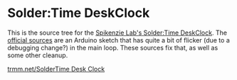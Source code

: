 Solder:Time DeskClock
=====================

This is the source tree for the [Spikenzie Lab's Solder:Time DeskClock](http://www.spikenzielabs.com/Catalog/index.php?main_page=product_info&cPath=44&products_id=842).
The [official sources](http://www.spikenzielabs.com/Downloadables/STDESKCLOCK/STDC_SketchV1.zip)
are an Arduino sketch that has quite a bit of flicker (due to a
debugging change?) in the main loop.  These sources fix that, as
well as some other cleanup.

[trmm.net/SolderTime Desk Clock](http://trmm.net/SolderTime_Desk_Clock)


